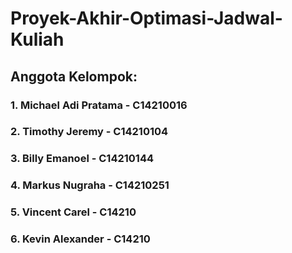 # Proyek-Akhir-Optimasi-Jadwal-Kuliah

## Anggota Kelompok:
### 1. Michael Adi Pratama - C14210016
### 2. Timothy Jeremy - C14210104
### 3. Billy Emanoel - C14210144
### 4. Markus Nugraha - C14210251
### 5. Vincent Carel - C14210
### 6. Kevin Alexander - C14210
